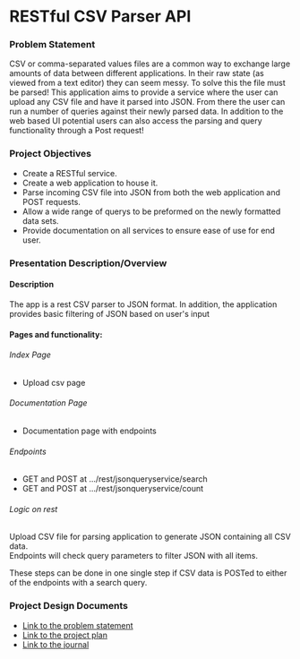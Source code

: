 # RESTful CSV Parser API

### Problem Statement

CSV or comma-separated values files are a common way to exchange large amounts of data between different applications. 
In their raw state (as viewed from a text editor) they can seem messy. To solve this the file must be parsed! This 
application aims to provide a service where the user can upload any CSV file and have it parsed into JSON. From there 
the user can run a number of queries against their newly parsed data. In addition to the web based UI potential users 
can also access the parsing and query functionality through a Post request!

### Project Objectives

* Create a RESTful service.
* Create a web application to house it.  
* Parse incoming CSV file into JSON from both the web application and POST requests.
* Allow a wide range of querys to be preformed on the newly formatted data sets. 
* Provide documentation on all services to ensure ease of use for end user.


### Presentation Description/Overview
#### Description
The app is a rest CSV parser to JSON format. 
In addition, the application provides basic filtering of JSON based on user's input


#### Pages and functionality:
###### Index Page
* Upload csv page

###### Documentation Page
* Documentation page with endpoints

###### Endpoints
* GET and POST at .../rest/jsonqueryservice/search
* GET and POST at .../rest/jsonqueryservice/count


###### Logic on rest
Upload CSV file for parsing application to generate JSON containing all CSV data.   
Endpoints will check query parameters to filter JSON with all items.

These steps can be done in one single step if CSV data is POSTed to either of the endpoints with a search query.

### Project Design Documents

[//]: # (TODO: Complete missing team project documents)
* [Link to the problem statement](README.md)
* [Link to the project plan](ProjectPlan.md)
* [Link to the journal](Journal.md)